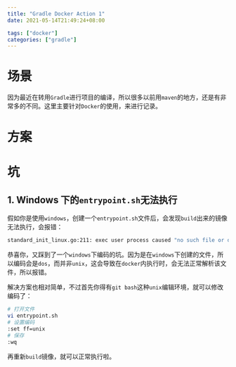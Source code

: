 ```yaml
---
title: "Gradle Docker Action 1"
date: 2021-05-14T21:49:24+08:00

tags: ["docker"]
categories: ["gradle"]
---
```


# 场景

因为最近在转用``Gradle``进行项目的编译，所以很多以前用``maven``的地方，还是有非常多的不同。这里主要针对``Docker``的使用，来进行记录。

# 方案



# 坑

## 1. Windows 下的``entrypoint.sh``无法执行

假如你是使用``windows``，创建一个``entrypoint.sh``文件后，会发现``build``出来的镜像无法执行，会报错：

```bash
standard_init_linux.go:211: exec user process caused "no such file or directory"
```

恭喜你，又踩到了一个``windows``下编码的坑。因为是在``windows``下创建的文件，所以编码会是``dos``，而并非``unix``，这会导致在``docker``内执行时，会无法正常解析该文件，所以报错。

解决方案也相对简单，不过首先你得有``git bash``这种``unix``编辑环境，就可以修改编码了：

```bash
# 打开文件
vi entrypoint.sh
# 设置编码
:set ff=unix
# 保存
:wq
```

再重新``build``镜像，就可以正常执行啦。


